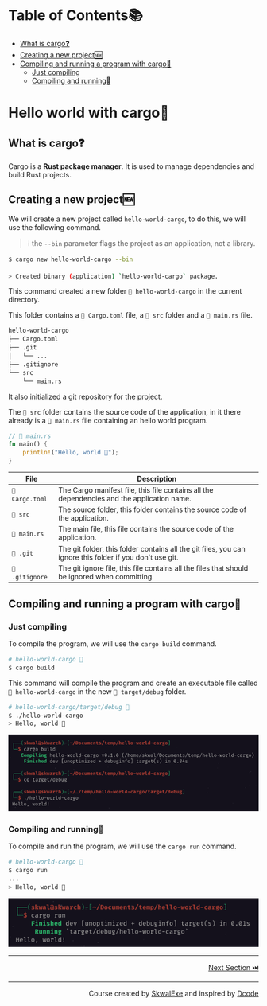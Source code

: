 # Table of Contents📚

- [What is cargo❓](#what-is-cargo)
- [Creating a new project🆕](#creating-a-new-project)
- [Compiling and running a program with cargo🏃](#compiling-and-running-a-program-with-cargo)
  - [Just compiling](#just-compiling)
  - [Compiling and running🏃](#compiling-and-running)

# Hello world with cargo🚢

## What is cargo❓

Cargo is a **Rust package manager**. It is used to manage dependencies and build Rust projects.

## Creating a new project🆕

We will create a new project called `hello-world-cargo`, to do this, we will use the following command.

> ℹ️ the `--bin` parameter flags the project as an application, not a library.

```bash
$ cargo new hello-world-cargo --bin

> Created binary (application) `hello-world-cargo` package.
```

This command created a new folder `📂 hello-world-cargo` in the current directory.

This folder contains a `📄 Cargo.toml` file, a `📂 src` folder and a `📄 main.rs` file.

```bash
hello-world-cargo
├── Cargo.toml
├── .git
│   └── ...
├── .gitignore
└── src
    └── main.rs
```

It also initialized a git repository for the project.

The `📂 src` folder contains the source code of the application, in it there already is a `📄 main.rs` file containing an hello world program.

```rust
// 📄 main.rs
fn main() {
    println!("Hello, world 👋");
}
```

| File           | Description                                                                                              |
| -------------- | -------------------------------------------------------------------------------------------------------- |
| `📄 Cargo.toml` | The Cargo manifest file, this file contains all the dependencies and the application name.               |
| `📂 src`        | The source folder, this folder contains the source code of the application.                              |
| `📄 main.rs`    | The main file, this file contains the source code of the application.                                    |
| `📂 .git`       | The git folder, this folder contains all the git files, you can ignore this folder if you don't use git. |
| `📄 .gitignore` | The git ignore file, this file contains all the files that should be ignored when committing.            |

## Compiling and running a program with cargo🏃

### Just compiling

To compile the program, we will use the `cargo build` command.

```bash
# hello-world-cargo 📂
$ cargo build
```

This command will compile the program and create an executable file called `📄 hello-world-cargo` in the new `📂 target/debug` folder.

```bash
# hello-world-cargo/target/debug 📂
$ ./hello-world-cargo
> Hello, world 👋
```

![](1.png)

### Compiling and running🏃

To compile and run the program, we will use the `cargo run` command.

```bash
# hello-world-cargo 📂
$ cargo run
...
> Hello, world 👋
```

![](2.png)

---

<p align="right"><a href="../variables">Next Section ⏭️</a></p>

---

<p align="right">Course created by <a href="https://github.com/SkwalExe/" target="_blank">SkwalExe</a> and inspired by <a href="https://www.youtube.com/watch?v=vOMJlQ5B-M0&list=PLVvjrrRCBy2JSHf9tGxGKJ-bYAN_uDCUL" target="_blank">Dcode</a></p>